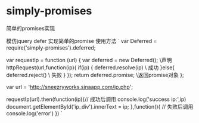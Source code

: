# simply-promises
简单的promises实现

模仿jquery defer 实现简单的promise
使用方法
`
var Deferred = require('simply-promises').deferred;

var requestIp = function (url) {
    var deferred = new Deferred(); \\声明
    httpRequest(url,function(ip){
        if(ip) {
            deferred.resolve(ip) \\ 成功
        }else{
            deferred.reject() \\ 失败
        }
    });
    return deferred.promise; \\返回promise对象
};
`
`

var url = 'http://sneezryworks.sinaapp.com/ip.php';

requestIp(url).then(function(ip){// 成功后调用
    console.log('success ip:',ip)
    document.getElementById('ip_div').innerText = ip;
},function(){ // 失败后调用
    console.log('error')
})
`